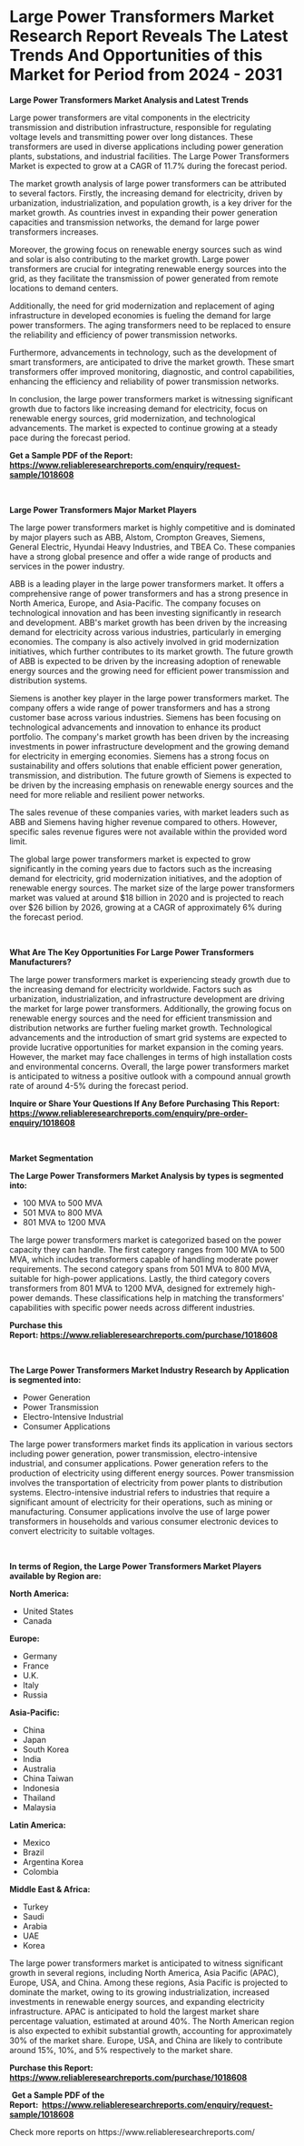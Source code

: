 <p><h1>Large Power Transformers Market Research Report Reveals The Latest Trends And Opportunities of this Market for Period from 2024 - 2031</h1></p><p><strong>Large Power Transformers Market Analysis and Latest Trends</strong></p>
<p><p>Large power transformers are vital components in the electricity transmission and distribution infrastructure, responsible for regulating voltage levels and transmitting power over long distances. These transformers are used in diverse applications including power generation plants, substations, and industrial facilities. The Large Power Transformers Market is expected to grow at a CAGR of 11.7% during the forecast period.</p><p>The market growth analysis of large power transformers can be attributed to several factors. Firstly, the increasing demand for electricity, driven by urbanization, industrialization, and population growth, is a key driver for the market growth. As countries invest in expanding their power generation capacities and transmission networks, the demand for large power transformers increases.</p><p>Moreover, the growing focus on renewable energy sources such as wind and solar is also contributing to the market growth. Large power transformers are crucial for integrating renewable energy sources into the grid, as they facilitate the transmission of power generated from remote locations to demand centers.</p><p>Additionally, the need for grid modernization and replacement of aging infrastructure in developed economies is fueling the demand for large power transformers. The aging transformers need to be replaced to ensure the reliability and efficiency of power transmission networks.</p><p>Furthermore, advancements in technology, such as the development of smart transformers, are anticipated to drive the market growth. These smart transformers offer improved monitoring, diagnostic, and control capabilities, enhancing the efficiency and reliability of power transmission networks.</p><p>In conclusion, the large power transformers market is witnessing significant growth due to factors like increasing demand for electricity, focus on renewable energy sources, grid modernization, and technological advancements. The market is expected to continue growing at a steady pace during the forecast period.</p></p>
<p><strong>Get a Sample PDF of the Report:&nbsp; <a href="https://www.reliableresearchreports.com/enquiry/request-sample/1018608">https://www.reliableresearchreports.com/enquiry/request-sample/1018608</a></strong></p>
<p>&nbsp;</p>
<p><strong>Large Power Transformers Major Market Players</strong></p>
<p><p>The large power transformers market is highly competitive and is dominated by major players such as ABB, Alstom, Crompton Greaves, Siemens, General Electric, Hyundai Heavy Industries, and TBEA Co. These companies have a strong global presence and offer a wide range of products and services in the power industry.</p><p>ABB is a leading player in the large power transformers market. It offers a comprehensive range of power transformers and has a strong presence in North America, Europe, and Asia-Pacific. The company focuses on technological innovation and has been investing significantly in research and development. ABB's market growth has been driven by the increasing demand for electricity across various industries, particularly in emerging economies. The company is also actively involved in grid modernization initiatives, which further contributes to its market growth. The future growth of ABB is expected to be driven by the increasing adoption of renewable energy sources and the growing need for efficient power transmission and distribution systems.</p><p>Siemens is another key player in the large power transformers market. The company offers a wide range of power transformers and has a strong customer base across various industries. Siemens has been focusing on technological advancements and innovation to enhance its product portfolio. The company's market growth has been driven by the increasing investments in power infrastructure development and the growing demand for electricity in emerging economies. Siemens has a strong focus on sustainability and offers solutions that enable efficient power generation, transmission, and distribution. The future growth of Siemens is expected to be driven by the increasing emphasis on renewable energy sources and the need for more reliable and resilient power networks.</p><p>The sales revenue of these companies varies, with market leaders such as ABB and Siemens having higher revenue compared to others. However, specific sales revenue figures were not available within the provided word limit.</p><p>The global large power transformers market is expected to grow significantly in the coming years due to factors such as the increasing demand for electricity, grid modernization initiatives, and the adoption of renewable energy sources. The market size of the large power transformers market was valued at around $18 billion in 2020 and is projected to reach over $26 billion by 2026, growing at a CAGR of approximately 6% during the forecast period.</p></p>
<p>&nbsp;</p>
<p><strong>What Are The Key Opportunities For Large Power Transformers Manufacturers?</strong></p>
<p><p>The large power transformers market is experiencing steady growth due to the increasing demand for electricity worldwide. Factors such as urbanization, industrialization, and infrastructure development are driving the market for large power transformers. Additionally, the growing focus on renewable energy sources and the need for efficient transmission and distribution networks are further fueling market growth. Technological advancements and the introduction of smart grid systems are expected to provide lucrative opportunities for market expansion in the coming years. However, the market may face challenges in terms of high installation costs and environmental concerns. Overall, the large power transformers market is anticipated to witness a positive outlook with a compound annual growth rate of around 4-5% during the forecast period.</p></p>
<p><strong>Inquire or Share Your Questions If Any Before Purchasing This Report: <a href="https://www.reliableresearchreports.com/enquiry/pre-order-enquiry/1018608">https://www.reliableresearchreports.com/enquiry/pre-order-enquiry/1018608</a></strong></p>
<p>&nbsp;</p>
<p><strong>Market Segmentation</strong></p>
<p><strong>The Large Power Transformers Market Analysis by types is segmented into:</strong></p>
<p><ul><li>100 MVA to 500 MVA</li><li>501 MVA to 800 MVA</li><li>801 MVA to 1200 MVA</li></ul></p>
<p><p>The large power transformers market is categorized based on the power capacity they can handle. The first category ranges from 100 MVA to 500 MVA, which includes transformers capable of handling moderate power requirements. The second category spans from 501 MVA to 800 MVA, suitable for high-power applications. Lastly, the third category covers transformers from 801 MVA to 1200 MVA, designed for extremely high-power demands. These classifications help in matching the transformers' capabilities with specific power needs across different industries.</p></p>
<p><strong>Purchase this Report:&nbsp;<a href="https://www.reliableresearchreports.com/purchase/1018608">https://www.reliableresearchreports.com/purchase/1018608</a></strong></p>
<p>&nbsp;</p>
<p><strong>The Large Power Transformers Market Industry Research by Application is segmented into:</strong></p>
<p><ul><li>Power Generation</li><li>Power Transmission</li><li>Electro-Intensive Industrial</li><li>Consumer Applications</li></ul></p>
<p><p>The large power transformers market finds its application in various sectors including power generation, power transmission, electro-intensive industrial, and consumer applications. Power generation refers to the production of electricity using different energy sources. Power transmission involves the transportation of electricity from power plants to distribution systems. Electro-intensive industrial refers to industries that require a significant amount of electricity for their operations, such as mining or manufacturing. Consumer applications involve the use of large power transformers in households and various consumer electronic devices to convert electricity to suitable voltages.</p></p>
<p>&nbsp;</p>
<p><strong>In terms of Region, the Large Power Transformers Market Players available by Region are:</strong></p>
<p>
    <p> <strong> North America: </strong>
        <ul>
            <li>United States</li>
            <li>Canada</li>
        </ul>
        </p> 
    <p> <strong> Europe: </strong>
        <ul>
            <li>Germany</li>
            <li>France</li>
            <li>U.K.</li>
            <li>Italy</li>
            <li>Russia</li>
        </ul>
        </p> 
    <p> <strong> Asia-Pacific: </strong>
        <ul>
            <li>China</li>
            <li>Japan</li>
            <li>South Korea</li>
            <li>India</li>
            <li>Australia</li>
            <li>China Taiwan</li>
            <li>Indonesia</li>
            <li>Thailand</li>
            <li>Malaysia</li>
        </ul>
        </p> 
    <p> <strong> Latin America: </strong>
        <ul>
            <li>Mexico</li>
            <li>Brazil</li>
            <li>Argentina Korea</li>
            <li>Colombia</li>
        </ul>
        </p> 
    <p> <strong> Middle East & Africa: </strong>
        <ul>
            <li>Turkey</li>
            <li>Saudi</li>
            <li>Arabia</li>
            <li>UAE</li>
            <li>Korea</li>
        </ul>
    </p>
    </p>
<p><p>The large power transformers market is anticipated to witness significant growth in several regions, including North America, Asia Pacific (APAC), Europe, USA, and China. Among these regions, Asia Pacific is projected to dominate the market, owing to its growing industrialization, increased investments in renewable energy sources, and expanding electricity infrastructure. APAC is anticipated to hold the largest market share percentage valuation, estimated at around 40%. The North American region is also expected to exhibit substantial growth, accounting for approximately 30% of the market share. Europe, USA, and China are likely to contribute around 15%, 10%, and 5% respectively to the market share.</p></p>
<p><strong>Purchase this Report: <a href="https://www.reliableresearchreports.com/purchase/1018608">https://www.reliableresearchreports.com/purchase/1018608</a></strong></p>
<p>&nbsp;<strong>Get a Sample PDF of the Report:&nbsp;&nbsp;<a href="https://www.reliableresearchreports.com/enquiry/request-sample/1018608">https://www.reliableresearchreports.com/enquiry/request-sample/1018608</a></strong></p>
<p><strong></strong></p>
<p>Check more reports on https://www.reliableresearchreports.com/</p>